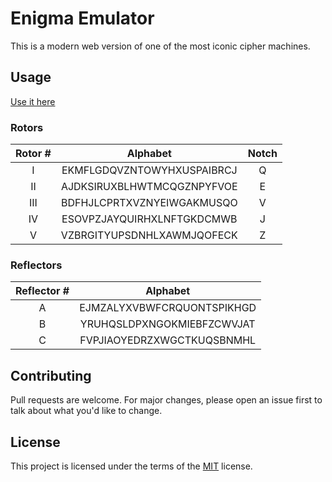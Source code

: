 # Enigma Emulator

This is a modern web version of one of the most iconic cipher machines. 

## Usage

[Use it here](https://igoresso.github.io/enigma/)

### Rotors

| Rotor # | Alphabet                   | Notch |
|:-------:|:--------------------------:|:-----:|
| I       | EKMFLGDQVZNTOWYHXUSPAIBRCJ | Q     |
| II      | AJDKSIRUXBLHWTMCQGZNPYFVOE | E     |
| III     | BDFHJLCPRTXVZNYEIWGAKMUSQO | V     |
| IV      | ESOVPZJAYQUIRHXLNFTGKDCMWB | J     |
| V       | VZBRGITYUPSDNHLXAWMJQOFECK | Z     |

### Reflectors

| Reflector # | Alphabet                   |
|:-----------:|:--------------------------:|
| A           | EJMZALYXVBWFCRQUONTSPIKHGD |
| B           | YRUHQSLDPXNGOKMIEBFZCWVJAT |
| C           | FVPJIAOYEDRZXWGCTKUQSBNMHL |

## Contributing
Pull requests are welcome. For major changes, please open an issue first to talk about what you'd like to change.

## License
This project is licensed under the terms of the [MIT](https://choosealicense.com/licenses/mit/) license.
